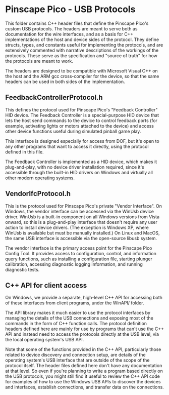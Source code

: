# Pinscape Pico - USB Protocols

This folder contains C++ header files that define the Pinscape Pico's
custom USB protocols.  The headers are meant to serve both as
documentation for the wire interfaces, and as a basis for C++
implementations of the host and device sides of the protocol.  They
define structs, types, and constants useful for implementing the
protocols, and are extensively commented with narrative descriptions
of the workings of the protocols.  These serve as the specification
and "source of truth" for how the protocols are meant to work.

The headers are designed to be compatible with Microsoft Visual C++ on
the host and the ARM gcc cross-compiler for the device, so that the
same headers can be used in both sides of the implementation.


## FeedbackControllerProtocol.h

This defines the protocol used for Pinscape Pico's "Feedback
Controller" HID device.  The Feedback Controller is a special-purpose
HID device that lets the host send commands to the device to control
feedback ports (for example, activating lights or motors attached to
the device) and access other device functions useful during simulated
pinball game play.

This interface is designed especially for access from DOF, but it's
open to any other programs that want to access it directly, using the
protocol defined in this file.

The Feedback Controller is implemented as a HID device, which makes it
plug-and-play, with no device driver installation required, since it's
accessible through the built-in HID drivers on Windows and virtually
all other modern operating systems.  


## VendorIfcProtocol.h

This is the protocol used for Pinscape Pico's private "Vendor
Interface".  On Windows, the vendor interface can be accessed via the
WinUsb device driver.  WinUsb is a built-in component on all Windows
versions from Vista onward, so this is a plug-and-play interface that
doesn't require any user action to install device drivers.  (The
exception is Windows XP, where WinUsb is available but must be
manually installed.)  On Linux and MacOS, the same USB interface is
accessible via the open-source libusb system.  

The vendor interface is the primary access point for the Pinscape Pico
Config Tool.  It provides access to configuration, control, and
information query functions, such as installing a configuration file,
starting plunger calibration, accessing diagnostic logging
information, and running diagnostic tests.


## C++ API for client access

On Windows, we provide a separate, high-level C++ API for accessing
both of these interfaces from client programs, under the WinAPI/ folder.

The API library makes it much easier to use the protocol interfaces by
managing the details of the USB connections and exposing most of the
commands in the form of C++ function calls.  The protocol definition
headers defined here are mainly for use by programs that can't use the
C++ API and instead need to access the protocols directly at the USB
level, via the local operating system's USB API.

Note that some of the functions provided in the C++ API, particularly
those related to device discovery and connection setup, are details of
the operating system's USB interface that are outside of the scope of
the protocol itself.  The header files defined here don't have any
documentation at that level.  So even if you're planning to write a
program based directly on the USB protocols, you might still find it
useful to review the C++ API code for examples of how to use the
Windows USB APIs to discover the devices and interfaces, establish
connections, and transfer data on the connections.
